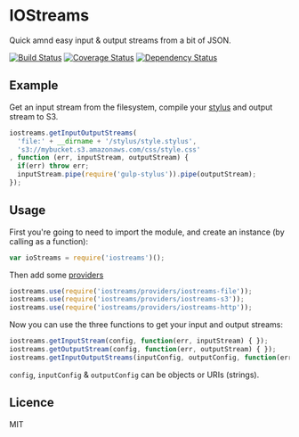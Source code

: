 # IOStreams

Quick amnd easy input & output streams from a bit of JSON.

[![Build Status](https://travis-ci.org/webcast-io/iostreams.png?branch=master)](https://travis-ci.org/webcast-io/iostreams)
[![Coverage Status](https://coveralls.io/repos/webcast-io/iostreams/badge.png?branch=master)](https://coveralls.io/r/webcast-io/iostreams?branch=master)
[![Dependency Status](https://david-dm.org/webcast-io/iostreams.png)](https://david-dm.org/webcast-io/iostreams)

## Example

Get an input stream from the filesystem, compile your [stylus](http://learnboost.github.io/stylus/) and output stream to S3.

```js
iostreams.getInputOutputStreams(
  'file:' + __dirname + '/stylus/style.stylus',
  's3://mybucket.s3.amazonaws.com/css/style.css'
, function (err, inputStream, outputStream) {
  if(err) throw err;
  inputStream.pipe(require('gulp-stylus')).pipe(outputStream);
});
```

## Usage

First you're going to need to import the module, and create an instance (by calling as a function):

```js
var ioStreams = require('iostreams')();
```

Then add some [providers](https://github.com/webcast-io/iostreams/tree/master/providers)

```js
iostreams.use(require('iostreams/providers/iostreams-file'));
iostreams.use(require('iostreams/providers/iostreams-s3'));
iostreams.use(require('iostreams/providers/iostreams-http'));
```

Now you can use the three functions to get your input and output streams:

```js
iostreams.getInputStream(config, function(err, inputStream) { });
iostreams.getOutputStream(config, function(err, outputStream) { });
iostreams.getInputOutputStreams(inputConfig, outputConfig, function(err, inputStream, outputStream) { });
```

`config`, `inputConfig` & `outputConfig` can be objects or URIs (strings).


## Licence

MIT
